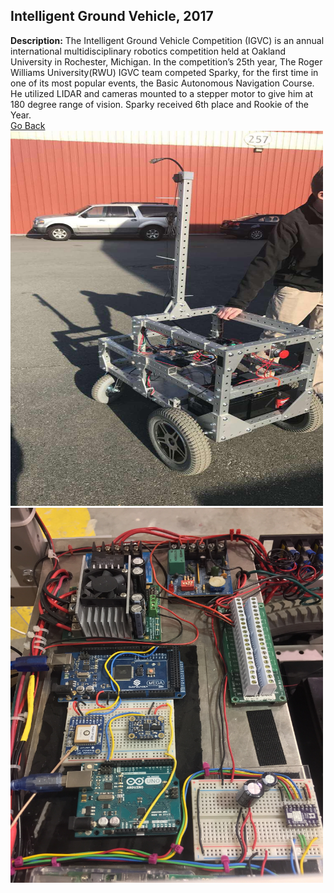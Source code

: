 ## Intelligent Ground Vehicle, 2017

**Description:** The Intelligent Ground Vehicle Competition (IGVC) is an annual international multidisciplinary robotics competition held at Oakland University in Rochester, Michigan. In the competition’s 25th year, The Roger Williams University(RWU) IGVC team competed Sparky, for the first time in one of its most popular events, the Basic Autonomous Navigation Course. He utilized LIDAR and cameras mounted to a stepper motor to give him at 180 degree range of vision. Sparky received 6th place and Rookie of the Year.<br>
[Go Back](https://mhatzi.github.io/)<br>
<a href="images/image.jpg"><img src="images/Intelligent_Ground_Vehicle_Sparky.jpg" width="500" height="600" border="0"></a><br>
<a href="images/image.jpg"><img src="images/Sparky_Wiring.jpg" width="500" height="600" border="0"></a>

<br>






